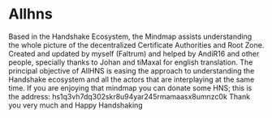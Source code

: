 # Allhns
Based in the Handshake Ecosystem, the Mindmap assists understanding the whole picture of the decentralized Certificate Authorities and Root Zone. Created and updated by myself (Faltrum) and helped by AndiR16 and other people, specially thanks to Johan and tiMaxal for english translation. The principal objective of AllHNS is easing the approach to understanding the Handshake ecosystem and all the actors that are interplaying at the same time. If you are enjoying that mindmap you can donate some HNS; this is the address: hs1q3vh7dq302skr8u94yar245rmamaasx8umnzc0k
Thank you very much and Happy Handshaking
